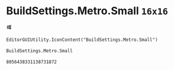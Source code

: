 # BuildSettings.Metro.Small `16x16`
<img src="/img/BuildSettings.Metro.Small.png" width=16 height=16>

``` CSharp
EditorGUIUtility.IconContent("BuildSettings.Metro.Small")
```
```
BuildSettings.Metro.Small
```
```
8056438331138731872
```
